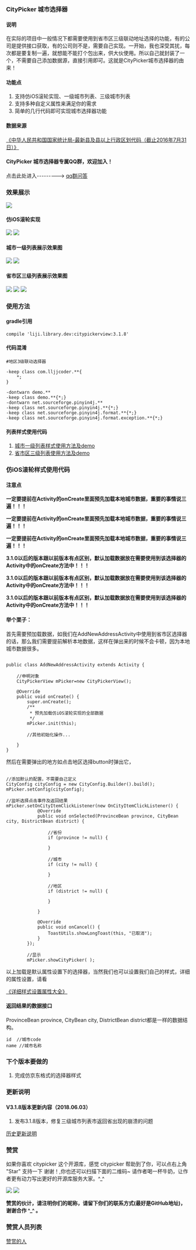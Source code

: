 
### **CityPicker 城市选择器**

#### **说明**

在实际的项目中一般情况下都需要使用到省市区三级联动地址选择的功能，有的公司是提供接口获取，有的公司则不是，需要自己实现。一开始，我也深受其扰，每次都是要复制一遍，就想能不能打个包出来，供大伙使用。所以自己就封装了一个，不需要自己添加数据源，直接引用即可。这就是CityPicker城市选择器的由来！

#### **功能点**

 1. 支持仿iOS滚轮实现、一级城市列表、三级城市列表
 2. 支持多种自定义属性来满足你的需求
 3. 简单的几行代码即可实现城市选择器功能

#### **数据来源**
[《中华人民共和国国家统计局-最新县及县以上行政区划代码（截止2016年7月31日）》](http://www.stats.gov.cn/tjsj/tjbz/tjyqhdmhcxhfdm/2016/index.html)

#### **CityPicker 城市选择器专属QQ群，欢迎加入！**


点击此处进入---------> [qq群问答](https://github.com/crazyandcoder/citypicker/issues/95)

### **效果展示**


![](http://img.blog.csdn.net/20171217104511214?watermark/2/text/aHR0cDovL2Jsb2cuY3Nkbi5uZXQvbGlqaV94Yw==/font/5a6L5L2T/fontsize/400/fill/I0JBQkFCMA==/dissolve/70/gravity/SouthEast)  

#### **仿iOS滚轮实现**

![](http://img.blog.csdn.net/20171217113122669?watermark/2/text/aHR0cDovL2Jsb2cuY3Nkbi5uZXQvbGlqaV94Yw==/font/5a6L5L2T/fontsize/400/fill/I0JBQkFCMA==/dissolve/70/gravity/SouthEast) ![](http://img.blog.csdn.net/20171217113133546?watermark/2/text/aHR0cDovL2Jsb2cuY3Nkbi5uZXQvbGlqaV94Yw==/font/5a6L5L2T/fontsize/400/fill/I0JBQkFCMA==/dissolve/70/gravity/SouthEast)

#### **城市一级列表展示效果图**

 ![](http://img.blog.csdn.net/20171217110803599?watermark/2/text/aHR0cDovL2Jsb2cuY3Nkbi5uZXQvbGlqaV94Yw==/font/5a6L5L2T/fontsize/400/fill/I0JBQkFCMA==/dissolve/70/gravity/SouthEast)     ![](http://img.blog.csdn.net/20171217112213023?watermark/2/text/aHR0cDovL2Jsb2cuY3Nkbi5uZXQvbGlqaV94Yw==/font/5a6L5L2T/fontsize/400/fill/I0JBQkFCMA==/dissolve/70/gravity/SouthEast)

#### **省市区三级列表展示效果图**

![](http://img.blog.csdn.net/20171217112838613?watermark/2/text/aHR0cDovL2Jsb2cuY3Nkbi5uZXQvbGlqaV94Yw==/font/5a6L5L2T/fontsize/400/fill/I0JBQkFCMA==/dissolve/70/gravity/SouthEast) ![](http://img.blog.csdn.net/20171217112850749?watermark/2/text/aHR0cDovL2Jsb2cuY3Nkbi5uZXQvbGlqaV94Yw==/font/5a6L5L2T/fontsize/400/fill/I0JBQkFCMA==/dissolve/70/gravity/SouthEast) ![](http://img.blog.csdn.net/20171217112902207?watermark/2/text/aHR0cDovL2Jsb2cuY3Nkbi5uZXQvbGlqaV94Yw==/font/5a6L5L2T/fontsize/400/fill/I0JBQkFCMA==/dissolve/70/gravity/SouthEast)


### **使用方法**

#### **gradle引用**

```
compile 'liji.library.dev:citypickerview:3.1.8'
```

#### **代码混淆**

```
#地区3级联动选择器

-keep class com.lljjcoder.**{
	*;
}

-dontwarn demo.**
-keep class demo.**{*;}
-dontwarn net.sourceforge.pinyin4j.**
-keep class net.sourceforge.pinyin4j.**{*;}
-keep class net.sourceforge.pinyin4j.format.**{*;}
-keep class net.sourceforge.pinyin4j.format.exception.**{*;}

```
#### **列表样式使用代码**

 1. [城市一级列表样式使用方法及demo](https://github.com/crazyandcoder/citypicker/wiki/%E6%A0%B7%E5%BC%8F%E4%BA%8C%EF%BC%88%E5%9F%8E%E5%B8%82%E4%B8%80%E7%BA%A7%E5%88%97%E8%A1%A8%E5%B1%95%E7%A4%BA%EF%BC%89)
 2. [省市区三级列表使用方法及demo](https://github.com/crazyandcoder/citypicker/wiki/%E6%A0%B7%E5%BC%8F%E4%B8%89%EF%BC%88%E7%9C%81%E5%B8%82%E5%8C%BA%E4%B8%89%E7%BA%A7%E5%88%97%E8%A1%A8%EF%BC%89)

### **仿iOS滚轮样式使用代码**

#### **注意点**

**一定要提前在Activity的onCreate里面预先加载本地城市数据，重要的事情说三遍！！！**

**一定要提前在Activity的onCreate里面预先加载本地城市数据，重要的事情说三遍！！！**

**一定要提前在Activity的onCreate里面预先加载本地城市数据，重要的事情说三遍！！！**

**3.1.0以后的版本跟以前版本有点区别，默认加载数据放在需要使用到该选择器的Activity中的onCreate方法中！！！**

**3.1.0以后的版本跟以前版本有点区别，默认加载数据放在需要使用到该选择器的Activity中的onCreate方法中！！！**

**3.1.0以后的版本跟以前版本有点区别，默认加载数据放在需要使用到该选择器的Activity中的onCreate方法中！！！**


#### **举个栗子：**

首先需要预加载数据，如我们在AddNewAddressActivity中使用到省市区选择器的话，那么我们需要提前解析本地数据，这样在弹出来的时候不会卡顿，因为本地城市数据很多。


```

public class AddNewAddressActivity extends Activity {

	//申明对象
	CityPickerView mPicker=new CityPickerView();

    @Override
    public void onCreate() {
        super.onCreate();
        /**
         * 预先加载仿iOS滚轮实现的全部数据
         */
        mPicker.init(this);
        
        //其他初始化操作...
        
    }
}

```

然后在需要弹出的地方如点击地区选择button时弹出它，

```

//添加默认的配置，不需要自己定义
CityConfig cityConfig = new CityConfig.Builder().build();
mPicker.setConfig(cityConfig);

//监听选择点击事件及返回结果
mPicker.setOnCityItemClickListener(new OnCityItemClickListener() {
            @Override
            public void onSelected(ProvinceBean province, CityBean city, DistrictBean district) {
                 
                //省份
                if (province != null) {
                    
                }
                
                //城市
                if (city != null) {
                    
                }
                
                //地区
                if (district != null) {
                    
                }
        
            }
            
            @Override
            public void onCancel() {
                ToastUtils.showLongToast(this, "已取消");
            }
        });

		//显示
        mPicker.showCityPicker( );
```

以上加载是默认属性设置下的选择器，当然我们也可以设置我们自己的样式，详细的属性设置，请看

[《详细样式设置属性大全》](https://github.com/crazyandcoder/citypicker/wiki/%E6%A0%B7%E5%BC%8F%E4%B8%80%EF%BC%88%E4%BB%BFiOS%E6%BB%9A%E8%BD%AE%E5%AE%9E%E7%8E%B0%EF%BC%89)
        
#### **返回结果的数据接口**

ProvinceBean province, CityBean city, DistrictBean district都是一样的数据结构。
```
id  //城市code
name //城市名称

```

### **下个版本要做的**

 1. 完成仿京东格式的选择器样式

### **更新说明**

#### **V3.1.8版本更新内容（2018.06.03）**

1. 发布3.1.8版本，修复三级城市列表市返回省出现的崩溃的问题


[历史更新说明](https://github.com/crazyandcoder/citypicker/wiki/%E5%8E%86%E5%8F%B2%E6%9B%B4%E6%96%B0%E8%AE%B0%E5%BD%95)

### **赞赏**

如果你喜欢 citypicker 这个开源库，感觉 citypicker 帮助到了你，可以点右上角 "Star" 支持一下 谢谢！,你也还可以扫描下面的二维码~ 请作者喝一杯牛奶，让作者更有动力写出更好的开源库服务大家。^_^ 


 ![](http://img.blog.csdn.net/20180102115819490?watermark/2/text/aHR0cDovL2Jsb2cuY3Nkbi5uZXQvbGlqaV94Yw==/font/5a6L5L2T/fontsize/400/fill/I0JBQkFCMA==/dissolve/70/gravity/SouthEast)              ![](http://img.blog.csdn.net/20180102115834628?watermark/2/text/aHR0cDovL2Jsb2cuY3Nkbi5uZXQvbGlqaV94Yw==/font/5a6L5L2T/fontsize/400/fill/I0JBQkFCMA==/dissolve/70/gravity/SouthEast)
 
 
 
**赞赏的伙计，请注明你们的昵称，请留下你们的联系方式(最好是GitHub地址)，谢谢合作 ^_^ 。**
 
 
### **赞赏人员列表**
[赞赏的人](https://github.com/crazyandcoder/citypicker/wiki/%E8%B5%9E%E8%B5%8F%E7%9A%84%E4%BA%BA)



 
